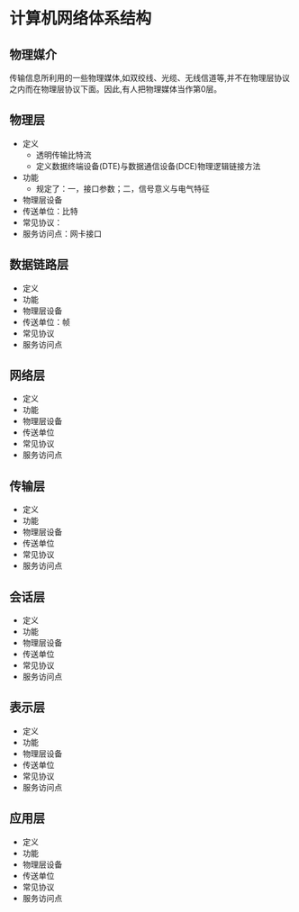 # 计算机网络体系结构

## 物理媒介

传输信息所利用的一些物理媒体,如双绞线、光缆、无线信道等,并不在物理层协议之内而在物理层协议下面。因此,有人把物理媒体当作第0层。

## 物理层

* 定义
  * 透明传输比特流
  * 定义数据终端设备(DTE)与数据通信设备(DCE)物理逻辑链接方法
* 功能
  * 规定了：一，接口参数；二，信号意义与电气特征
* 物理层设备
* 传送单位：比特
* 常见协议：
* 服务访问点：网卡接口

## 数据链路层

* 定义
* 功能
* 物理层设备
* 传送单位：帧
* 常见协议
* 服务访问点

## 网络层

* 定义
* 功能
* 物理层设备
* 传送单位
* 常见协议
* 服务访问点

## 传输层

* 定义
* 功能
* 物理层设备
* 传送单位
* 常见协议
* 服务访问点

## 会话层

* 定义
* 功能
* 物理层设备
* 传送单位
* 常见协议
* 服务访问点

## 表示层

* 定义
* 功能
* 物理层设备
* 传送单位
* 常见协议
* 服务访问点

## 应用层

* 定义
* 功能
* 物理层设备
* 传送单位
* 常见协议
* 服务访问点

